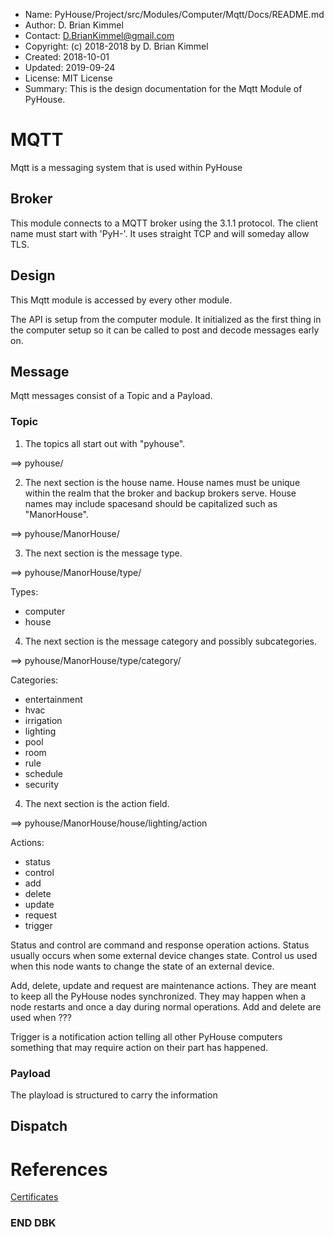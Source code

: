 * Name:      PyHouse/Project/src/Modules/Computer/Mqtt/Docs/README.md
* Author:    D. Brian Kimmel
* Contact:   D.BrianKimmel@gmail.com
* Copyright: (c) 2018-2018 by D. Brian Kimmel
* Created:   2018-10-01
* Updated:   2019-09-24
* License:   MIT License
* Summary:   This is the design documentation for the Mqtt Module of PyHouse.

# MQTT

Mqtt is a messaging system that is used within PyHouse

## Broker

This module connects to a MQTT broker using the 3.1.1 protocol.
The client name must start with 'PyH-'.
It uses straight TCP and will someday allow TLS.

## Design

This Mqtt module is accessed by every other module.

The API is setup from the computer module.
It initialized as the first thing in the computer setup so it can be called to post and decode messages early on.

## Message

Mqtt messages consist of a Topic and a Payload.

### Topic

1. The topics all start out with "pyhouse".

==> pyhouse/

2. The next section is the house name.
House names must be unique within the realm that the broker and backup brokers serve.
House names may include spacesand should be capitalized such as "ManorHouse".

==> pyhouse/ManorHouse/

3. The next section is the message type.

==> pyhouse/ManorHouse/type/

Types:
- computer
- house

4. The next section is the message category and possibly subcategories.

==> pyhouse/ManorHouse/type/category/

Categories:
- entertainment
- hvac
- irrigation
- lighting
- pool
- room
- rule
- schedule
- security

4. The next section is the action field.

==> pyhouse/ManorHouse/house/lighting/action

Actions:
- status
- control
- add
- delete
- update
- request
- trigger

Status and control are command and response operation actions.
Status usually occurs when some external device changes state.
Control us used when this node wants to change the state of an external device.

Add, delete, update and request are maintenance actions.
They are meant to keep all the PyHouse nodes synchronized.
They may happen when a node restarts and once a day during normal operations.
Add and delete are used when ???

Trigger is a notification action telling all other PyHouse computers something that may require action on their part has happened.


### Payload

The playload is structured to carry the information


## Dispatch

# References

[Certificates](http://www.steves-internet-guide.com/mosquitto-tls/)

### END DBK
